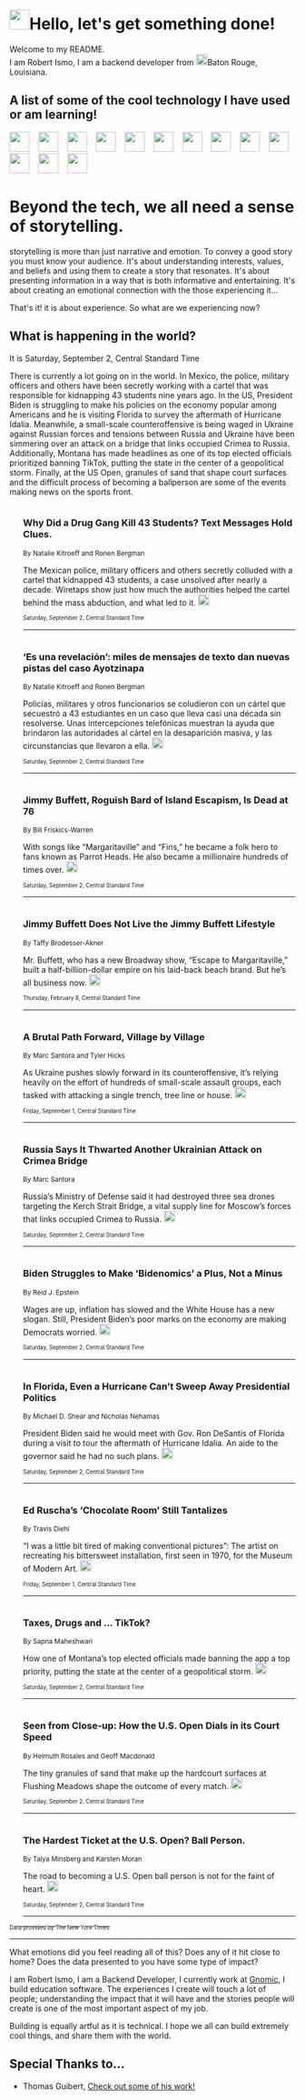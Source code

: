 <h1><img src="https://emojis.slackmojis.com/emojis/images/1643514375/3493/hot-coffee.gif?1643514375" width="35"/>Hello, let's get something done!</h1>

<p>Welcome to my README.<br/>
I am Robert Ismo, I am a backend developer from <img src="https://emojis.slackmojis.com/emojis/images/1638395689/50435/moulin_rouge.png?1638395689" width="20"/>Baton Rouge, Louisiana.</p>
<h2>A list of some of the cool technology I have used or am learning!</h2>
<p>
<img src="https://emojis.slackmojis.com/emojis/images/1643516091/21142/meow_bongotap.gif?1643516091" width="35" alt="">
<img src="https://img.shields.io/badge/Favorite%20Frontend%20Framework-SvelteKit-f83903" alt="">
<img src="https://img.shields.io/badge/Second%20Favorite-Vue-40b581" alt="">
<img src="https://img.shields.io/badge/Most%20Used%20Runtime-Nodejs-78b061" alt="">
<img src="https://emojis.slackmojis.com/emojis/images/1643517416/34482/fire.gif?1643517416" width="35" alt="">
<img src="https://img.shields.io/badge/Javascript%20But%20Better-Typescript-0078ca" alt="">
<img src="https://img.shields.io/badge/Favorite%20Language-Elixir-3e244d" alt="">
<img src="https://img.shields.io/badge/Containerize%20Everything-Docker-6ac9ef" alt="">
<img src="https://emojis.slackmojis.com/emojis/images/1643514596/5999/meow_party.gif?1643514596" width="35" alt="">
<img src="https://img.shields.io/badge/API%20Love%20Language-Graphql-de32a5" alt="">
<img src="https://img.shields.io/badge/Our%20Favorite%20Version%20Controller-Git-e94f33" alt="">
<img src="https://img.shields.io/badge/Favorite%20Database-Redis-d42d1d" alt="">
<img src="https://emojis.slackmojis.com/emojis/images/1643514559/5584/deployparrot.gif?1643514559" width="35" alt="">
<img src="https://img.shields.io/badge/Container%20Interstate-RabbitMQ-f66200" alt="">
<img src="https://img.shields.io/badge/Gotta%20Learn-Kubernetes-316adf" alt="">
<img src="https://img.shields.io/badge/Really%20Mature%20Now-WASM-654fef" alt="">
<img src="https://emojis.slackmojis.com/emojis/images/1666642497/61942/dance_vibe.gif?1666642497" width="35" alt="">
<img src="https://img.shields.io/badge/For%20My%20M1-ARM64-657d96" alt="">
<img src="https://img.shields.io/badge/Loving%20This%20So%20Much-TailwindCSS-17bcb5" alt="">
<img src="https://img.shields.io/badge/Cool%20Build%20Tool-Vite-f9cb24" alt="">
<img src="https://emojis.slackmojis.com/emojis/images/1669231376/62819/working-on-it.gif?1669231376" width="35" alt="">
<img src="https://img.shields.io/badge/Fun%20and%20Easy%20Database-MongoDB-5f8c49" alt="">
<img src="https://img.shields.io/badge/JS%20Life%20Support-NPM-c73737" alt="">
<img src="https://img.shields.io/badge/I%20Liked%20It-DynamoDB-0073b9" alt="">
<img src="https://emojis.slackmojis.com/emojis/images/1643514045/46/question.gif?1643514045" width="35" alt="">
<img src="https://img.shields.io/badge/cool-React-60d6f9" alt="">
<img src="https://img.shields.io/badge/Future%20Big%20Project-Lambda-f37e00" alt="">
<img src="https://img.shields.io/badge/NPM%20But%20Better-PNPM-f1aa07" alt="">
<img src="https://emojis.slackmojis.com/emojis/images/1643514943/9662/fbwow.gif?1643514943" width="35" alt="">
<img src="https://img.shields.io/badge/First%20Language-C-662079" alt="">
<img src="https://img.shields.io/badge/Where%20I%20Deploy%20Frontend-Vercel-000000" alt="">
<img src="https://img.shields.io/badge/Who%20Does%20not%20Want%20an%20App-Swift-f9492a" alt="">
<img src="https://emojis.slackmojis.com/emojis/images/1643514058/151/javascript.png?1643514058" width="35" alt="">
<img src="https://img.shields.io/badge/cool-Python-fbd542" alt="">
<img src="https://img.shields.io/badge/Favorite%20Something-Stripe-656cdc" alt="">
<img src="https://img.shields.io/badge/Of%20Course-HTML5-ed6327" alt="">
<img src="https://emojis.slackmojis.com/emojis/images/1660415405/60731/bomb.gif?1660415405" width="35" alt="">
<img src="https://img.shields.io/badge/hate-CSS-2964ec" alt="">
<img src="https://img.shields.io/badge/Learning-CircleCI-141215" alt="">
<img src="https://img.shields.io/badge/Learning-Rust-fbbb3b" alt="">
<img src="https://emojis.slackmojis.com/emojis/images/1660415397/60712/writing-hand.gif?1660415397" width="35" alt="">
<img src="https://img.shields.io/badge/Dev%20Browser%20of%20Choice-Firefox-cc4e26" alt="">
<img src="https://img.shields.io/badge/Recoverying%20From%20Windows-UNIX-1781e3" alt="">
<img src="https://img.shields.io/badge/LOVE-LogSeq-90c1c2" alt="">
<img src="https://emojis.slackmojis.com/emojis/images/1643514066/223/kirby.gif?1643514066" width="35" alt="">
<img src="https://img.shields.io/badge/Daily%20Driver-MacOS-e6e6e8" alt="">
<img src="https://img.shields.io/badge/Git%20Server-Github-000000" alt="">
<img src="https://img.shields.io/badge/enjoyable-EC2-f17428" alt="">
<img src="https://emojis.slackmojis.com/emojis/images/1643514239/2069/excited.gif?1643514239" width="35" alt="">
</p>
<h1>Beyond the tech, we all need a sense of storytelling.</h1>
<p>storytelling is more than just narrative and emotion. To convey a good story you must know your audience. It's about understanding interests, values, and beliefs and using them to create a story that resonates. It's about presenting information in a way that is both informative and entertaining. It's about creating an emotional connection with the those experiencing it...</p>
<p>That's it! it is about experience. So what are we experiencing now?</p>
<h2>What is happening in the world?</h2>
<p>It is Saturday, September 2, Central Standard Time</p>
<p>
There is currently a lot going on in the world. In Mexico, the police, military officers and others have been secretly working with a cartel that was responsible for kidnapping 43 students nine years ago. In the US, President Biden is struggling to make his policies on the economy popular among Americans and he is visiting Florida to survey the aftermath of Hurricane Idalia. Meanwhile, a small-scale counteroffensive is being waged in Ukraine against Russian forces and tensions between Russia and Ukraine have been simmering over an attack on a bridge that links occupied Crimea to Russia. Additionally, Montana has made headlines as one of its top elected officials prioritized banning TikTok, putting the state in the center of a geopolitical storm. Finally, at the US Open, granules of sand that shape court surfaces and the difficult process of becoming a ballperson are some of the events making news on the sports front.</p>
<ol>
<img src="https://img.shields.io/badge/-world-blue" alt="">
<h3>Why Did a Drug Gang Kill 43 Students? Text Messages Hold Clues.</h3>
<sub>By Natalie Kitroeff and Ronen Bergman</sub>
<p>The Mexican police, military officers and others secretly colluded with a cartel that kidnapped 43 students, a case unsolved after nearly a decade. Wiretaps show just how much the authorities helped the cartel behind the mass abduction, and what led to it.  <a href="https://nyti.ms/45M1p2I"><img src="https://developer.nytimes.com/files/poweredby_nytimes_30b.png?v=1583354208352" height="20"></a></p>
<sub><sub>Saturday, September 2, Central Standard Time</sub></sub>
<hr/>
<img src="https://img.shields.io/badge/-espanol-blue" alt="">
<h3>‘Es una revelación’: miles de mensajes de texto dan nuevas pistas del caso Ayotzinapa</h3>
<sub>By Natalie Kitroeff and Ronen Bergman</sub>
<p>Policías, militares y otros funcionarios se coludieron con un cártel que secuestró a 43 estudiantes en un caso que lleva casi una década sin resolverse. Unas intercepciones telefónicas muestran la ayuda que brindaron las autoridades al cártel en la desaparición masiva, y las circunstancias que llevaron a ella.  <a href="https://nyti.ms/3R68Oph"><img src="https://developer.nytimes.com/files/poweredby_nytimes_30b.png?v=1583354208352" height="20"></a></p>
<sub><sub>Saturday, September 2, Central Standard Time</sub></sub>
<hr/>
<img src="https://img.shields.io/badge/-arts-blue" alt="">
<h3>Jimmy Buffett, Roguish Bard of Island Escapism, Is Dead at 76</h3>
<sub>By Bill Friskics-Warren</sub>
<p>With songs like “Margaritaville” and “Fins,” he became a folk hero to fans known as Parrot Heads. He also became a millionaire hundreds of times over.  <a href="https://nyti.ms/3R8xRYL"><img src="https://developer.nytimes.com/files/poweredby_nytimes_30b.png?v=1583354208352" height="20"></a></p>
<sub><sub>Saturday, September 2, Central Standard Time</sub></sub>
<hr/>
<img src="https://img.shields.io/badge/-theater-blue" alt="">
<h3>Jimmy Buffett Does Not Live the Jimmy Buffett Lifestyle</h3>
<sub>By Taffy Brodesser-Akner</sub>
<p>Mr. Buffett, who has a new Broadway show, “Escape to Margaritaville,” built a half-billion-dollar empire on his laid-back beach brand. But he’s all business now.  <a href="https://nyti.ms/2BhOTN9"><img src="https://developer.nytimes.com/files/poweredby_nytimes_30b.png?v=1583354208352" height="20"></a></p>
<sub><sub>Thursday, February 8, Central Standard Time</sub></sub>
<hr/>
<img src="https://img.shields.io/badge/-world-blue" alt="">
<h3>A Brutal Path Forward, Village by Village</h3>
<sub>By Marc Santora and Tyler Hicks</sub>
<p>As Ukraine pushes slowly forward in its counteroffensive, it’s relying heavily on the effort of hundreds of small-scale assault groups, each tasked with attacking a single trench, tree line or house.  <a href="https://nyti.ms/3PipXL3"><img src="https://developer.nytimes.com/files/poweredby_nytimes_30b.png?v=1583354208352" height="20"></a></p>
<sub><sub>Friday, September 1, Central Standard Time</sub></sub>
<hr/>
<img src="https://img.shields.io/badge/-world-blue" alt="">
<h3>Russia Says It Thwarted Another Ukrainian Attack on Crimea Bridge</h3>
<sub>By Marc Santora</sub>
<p>Russia’s Ministry of Defense said it had destroyed three sea drones targeting the Kerch Strait Bridge, a vital supply line for Moscow’s forces that links occupied Crimea to Russia.  <a href="https://nyti.ms/45Rpkxu"><img src="https://developer.nytimes.com/files/poweredby_nytimes_30b.png?v=1583354208352" height="20"></a></p>
<sub><sub>Saturday, September 2, Central Standard Time</sub></sub>
<hr/>
<img src="https://img.shields.io/badge/-us-blue" alt="">
<h3>Biden Struggles to Make ‘Bidenomics’ a Plus, Not a Minus</h3>
<sub>By Reid J. Epstein</sub>
<p>Wages are up, inflation has slowed and the White House has a new slogan. Still, President Biden’s poor marks on the economy are making Democrats worried.  <a href="https://nyti.ms/3EqfpmZ"><img src="https://developer.nytimes.com/files/poweredby_nytimes_30b.png?v=1583354208352" height="20"></a></p>
<sub><sub>Saturday, September 2, Central Standard Time</sub></sub>
<hr/>
<img src="https://img.shields.io/badge/-us-blue" alt="">
<h3>In Florida, Even a Hurricane Can’t Sweep Away Presidential Politics</h3>
<sub>By Michael D. Shear and Nicholas Nehamas</sub>
<p>President Biden said he would meet with Gov. Ron DeSantis of Florida during a visit to tour the aftermath of Hurricane Idalia. An aide to the governor said he had no such plans.  <a href="https://nyti.ms/45OzoXW"><img src="https://developer.nytimes.com/files/poweredby_nytimes_30b.png?v=1583354208352" height="20"></a></p>
<sub><sub>Saturday, September 2, Central Standard Time</sub></sub>
<hr/>
<img src="https://img.shields.io/badge/-arts-blue" alt="">
<h3>Ed Ruscha’s ‘Chocolate Room’ Still Tantalizes</h3>
<sub>By Travis Diehl</sub>
<p>“I was a little bit tired of making conventional pictures”: The artist on recreating his bittersweet installation, first seen in 1970, for the Museum of Modern Art.  <a href="https://nyti.ms/3Z2TXOu"><img src="https://developer.nytimes.com/files/poweredby_nytimes_30b.png?v=1583354208352" height="20"></a></p>
<sub><sub>Friday, September 1, Central Standard Time</sub></sub>
<hr/>
<img src="https://img.shields.io/badge/-business-blue" alt="">
<h3>Taxes, Drugs and … TikTok?</h3>
<sub>By Sapna Maheshwari</sub>
<p>How one of Montana’s top elected officials made banning the app a top priority, putting the state at the center of a geopolitical storm.  <a href="https://nyti.ms/3qTwqCX"><img src="https://developer.nytimes.com/files/poweredby_nytimes_30b.png?v=1583354208352" height="20"></a></p>
<sub><sub>Saturday, September 2, Central Standard Time</sub></sub>
<hr/>
<img src="https://img.shields.io/badge/-sports-blue" alt="">
<h3>Seen from Close-up: How the U.S. Open Dials in its Court Speed</h3>
<sub>By Helmuth Rosales and Geoff Macdonald</sub>
<p>The tiny granules of sand that make up the hardcourt surfaces at Flushing Meadows shape the outcome of every match.  <a href="https://nyti.ms/3sA3HDA"><img src="https://developer.nytimes.com/files/poweredby_nytimes_30b.png?v=1583354208352" height="20"></a></p>
<sub><sub>Saturday, September 2, Central Standard Time</sub></sub>
<hr/>
<img src="https://img.shields.io/badge/-sports-blue" alt="">
<h3>The Hardest Ticket at the U.S. Open? Ball Person.</h3>
<sub>By Talya Minsberg and Karsten Moran</sub>
<p>The road to becoming a U.S. Open ball person is not for the faint of heart.  <a href="https://nyti.ms/3qZYapt"><img src="https://developer.nytimes.com/files/poweredby_nytimes_30b.png?v=1583354208352" height="20"></a></p>
<sub><sub>Saturday, September 2, Central Standard Time</sub></sub>
<hr/>
</ol>
<a href="https://developer.nytimes.com"><sub><sub>Data provided by The New York Times</sub></sub></a>
<hr/>
<p>What emotions did you feel reading all of this? Does any of it hit close to home? Does the data presented to you have some type of impact?</p>
<p>I am Robert Ismo, I am a Backend Developer, I currently work at <a href="https://gnomic.education/">Gnomic</a>, I build education software. The experiences I create will touch a lot of people; understanding the impact that it will have and the stories people will create is one of the most important aspect of my job.</p>
<p>Building is equally artful as it is technical. I hope we all can build extremely cool things, and share them with the world.</p>
<h2>Special Thanks to...</h2>
<ul>
<li>Thomas Guibert, <a href="https://github.com/thmsgbrt/thmsgbrt">Check out some of his work!</a></li>
</ul>